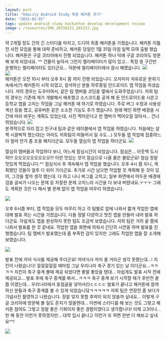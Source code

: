 ```yaml
---
layout: post
title: "Udacity Android Study 최종 해커톤 후기"
date: "2015-02-01"
tags: update android study hackathon develop development review
image : /resources/IMG_20150131_201312.jpg
---
```


약 2개월 정도 간의 긴 스터디를 마치고, 드디어 최종 해커톤을 가졌습니다. 해커톤 이틀 전 사전 모임을 통해 대략 준비하고,
해커톤 당일인 1월 31일 아침 일찍 모여 출발 했습니다. 해커톤은 구글 코리아에서 진행 되었습니다. 해커톤 하나 덕에 구글 코리아도 방문해 보게 되었내요. ^^
건물이 높아서 그런지 엘리베이터가 많이 있고... 특정 층 구간만 운행하는 엘리베이터도 있더군요... 덕분에 엘리베이터에서 잠시 해맸습니다.
<img src="/resources/IMG_20150131_094825.jpg"><br>
<img src="/resources/IMG_20150131_094928.jpg"><br>
해커톤은 오전 10시 부터 오후 8시 쯤 까지 진행 되었습니다. 오자마자 자유로운 분위기 속에서(?) 해커톤이 시작 되었고, 참석하신 분들 하루종일 안드로이드 앱 작업을 하셨습니다.
저의 경우는 도우미여서, 같은 팀 맴버들 코딩을 옆에서 도와주었습니다. 저희 팀의 경우는 기존에 제가 개발해서 배포했고 소스코드를 공개 해 둔 안드로이드용 시온고등학교 앱을
고치는 작업을 그날 해커톤 때 하기로 하였습니다. 주로 버그 수정과 사용성 계선 등을 했고, 공유버튼 같은 소소한 기능도 추가 했습니다. 원래 메인 화면 배경을 
시간에 따라 바꾸는 계획도 있었는대, 사진 찍어온다고 한 맴버가 찍어오질 않아서... 건너 뛰었습니다.
<img src="/resources/IMG_20150131_120334.jpg"><br>
본격적으로 자리 잡고 친구내 팀과 같은 테이블에서 앱 작업을 하였습니다. 처음에는 살짝 시끌벅적 했는대(는 아마도 저희팀이 떠들어서 일 수도...) 모두들 앱 작업에 집중하느라 얼마 안가 좀 조용 해지더군요. 모두들 열심히 앱 작업을 하더군요.
<img src="/resources/IMG_20150131_121713.jpg"><br>

열심히 맴버들과 작업하다 보니, 어느세 점심시간이 되었습니다. 점심은... 아웃백 도시락!!! 오오오오오오오오오!!! 이런 맛있는 것이 점심으로 나올 줄은 몰랐군요!
점심 정말 맛있게 먹었습니다.^^ 점심식사 후 계속해서 앱 작업을 했습니다. 오후 4시 쯤 되니, 계획했던 것들이 얼추 다 되어 가더군요. 추가로 시간 남으면 작업할 것 계획해 둔 것이 있어,
그것을 할까 생각 했는대. 다 하고 나니 버그를 고치고, 일부 화면에서 어두운 배경에 검을 글씨가 나오는 문제 등 자잘한 문제 고치느라 시간을 다 보내 버렸내요.ㅜㅜㅜ 그래도 계획한 것은 다 해서 별 문제 없이 앱 작업을 마무리 하였습니다.

<img src="/resources/스크린샷-2015-02-01 00-25-41.png"><br>

오후 6시쯤 부터, 앱 작업을 모두 마무리 하고 각 팀별로 앞에 나와서 짧게 작업한 앱에 대해 발표 하는 시간을 가졌습니다. 다들 정말 다양하고 멋진 앱을 만들어 내어 발표 하더군요.
아쉽게도 앱을 완성하지 못한 팀도 조금씩 보였습니다. 저희 팀은 거의 끝 쯤에 나와서 발표를 한 것 같내요. 작업한 앱을 화면에 띄워서 간단히 시연을 하며 발표를 진행했습니다.
팀 맴버가 발표했는대 좀 부족한 감이 있지만 그래도 작업한 앱을 잘 소개해 보였습니다.

<img src="/resources/IMG_20150131_182702.jpg"><br>

발표 전에 저녁 식사를 제공해 주더군요! 저녁식사 까지 줄 거라곤 생각 못했는대...! 치킨이 나왔습니다! 낄낄낄낄낄
때마침 그날 우리나라 축구 경기 있는 날 이더군요...ㅋㅋㅋㅋ 치킨이 축구 중계 볼때 제공 되었다면 좋말 좋았을 텐대...
아쉽게도 발표 시작 전에 제공되고... 발표 후에 축구 중계를 봐서...ㅋㅋㅋ 축구 중계 보기 시작할 때가 후반전 끝 쯤 이였는대...
우리나라에서 동점골을 넣어서(!)ㄷㄷㄷㄷ 발표가 끝나고 해커톤에 참여하신 분들과 축구 중계를 볼 수 있게 되었습니닼ㅋㅋㅋㅋㅋ
저희 팀은 연장전 좀 보다가 기념사진 촬영하고 나왔습니다. 정말 잊지 못할 추억이 되지 않을까 싶내요... 이렇게 구글 코리아에 방문해 볼 일도 흔치가 않을텐대...
이번에 스터디를 해 보는 것도 그렇고 해커톤 참여도 그렇고 정말 좋은 기회이자 좋은 경험이였다고 생각합니다! 이제 고3이니... 한 해 동안 이런거 못하겠지만...
대학 입시 끝나고 이런거 또 하면 한번 더 해보고 싶내요^^!

<img src="/resources/soccer-live-cast-at-google-korea.jpg"><br>